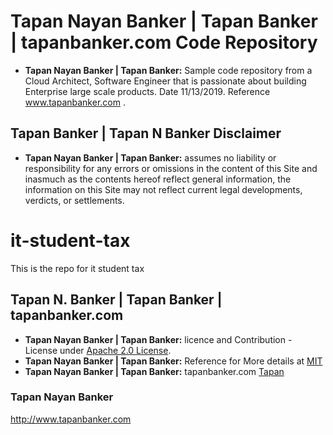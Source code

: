 # Tapan Nayan Banker | Tapan Banker | tapanbanker.com Code Repository 

- **Tapan Nayan Banker | Tapan Banker:** Sample code repository from a Cloud Architect, Software Engineer that is passionate about building Enterprise large scale products. Date 11/13/2019. Reference www.tapanbanker.com .

## Tapan Banker | Tapan N Banker  Disclaimer
- **Tapan Nayan Banker | Tapan Banker:** assumes no liability or responsibility for any errors or omissions in the content of this Site and inasmuch as the contents hereof reflect general information, the information on this Site may not reflect current legal developments, verdicts, or settlements.


# it-student-tax
This is the repo for it student tax 


## Tapan N. Banker | Tapan Banker | tapanbanker.com 
- **Tapan Nayan Banker | Tapan Banker:** licence and Contribution - License under [Apache 2.0 License](https://github.com/grafana/grafana/blob/master/LICENSE).
- **Tapan Nayan Banker | Tapan Banker:** Reference for More details at [MIT](https://choosealicense.com/licenses/mit/)
- **Tapan Nayan Banker | Tapan Banker:**   tapanbanker.com [Tapan](http://www.tapanbanker.com/)

### Tapan Nayan Banker 
http://www.tapanbanker.com


